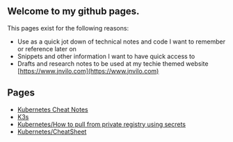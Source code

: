 ## Welcome to my github pages.
This pages exist for the following reasons:

- Use as a quick jot down of technical notes and code I want to remember or reference later on
- Snippets and other information I want to have quick access to
- Drafts and research notes to be used at my techie themed website [https://www.jnvilo.com](https://www.jnvilo.com)

## Pages

- [Kubernetes Cheat Notes](k8s_cheatnotes.html)
- [K3s](k3s.html)
- [Kubernetes/How to pull from private registry using secrets](kubernetes/secrets.html)
- [Kubernetes/CheatSheet](kubernetes/cheatsheets.html)
